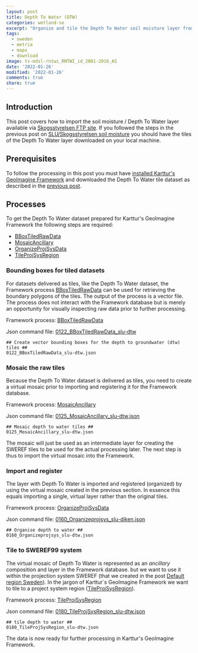 ```yaml
---
layout: post
title: Depth To Water (DTW)
categories: wetland-se
excerpt: "Organize and tile the Depth To Water soil moisture layer from Skogsstyrelsen."
tags:
  - sweden
  - metria
  - maps
  - download
image: ts-mdsl-rntwi_RNTWI_id_2001-2016_AS
date: '2022-01-26'
modified: '2022-01-26'
comments: true
share: true
---
```


## Introduction

This post covers how to import the soil moisture / Depth To Water layer available via [Skogsstyrelsen FTP site](https://www.skogsstyrelsen.se/sjalvservice/karttjanster/geodatatjanster/ftp/). If you followed the steps in the previous post on [SLU/Skogsstyrelsen soil moisture](../wetland-se_download-skogsstyrelsen-sm-sm) you should have the tiles of the Depth To Water layer downloaded on your local machine.

## Prerequisites

To follow the processing in this post you must have [installed Karttur's GeoImagine Framework](https://karttur.github.io/geoimagine03-docs-main/) and downloaded the Depth To Water tile dataset as described in the [previous post](../wetland-se_download-soil-moisture).

## Processes

To get the Depth To Water dataset prepared for Karttur's GeoImagine Framework the following steps are required:

- [BBoxTiledRawData](https://karttur.github.io/geoimagine03-docs-procpack/subprocess/subprocid-BBoxTiledRawData/)
- [MosaicAncillary](https://karttur.github.io/geoimagine03-docs-procpack/subprocess/subprocid-MosaicAncillary/)
- [OrganizeProjSysData](https://karttur.github.io/geoimagine03-docs-procpack/subprocess/subprocid-OrganizeProjSysData/)
- [TileProjSysRegion](https://karttur.github.io/geoimagine03-docs-procpack/subprocess/subprocid-TileProjSysRegion/)

### Bounding boxes for tiled datasets

For datasets delivered as tiles, like the Depth To Water dataset, the Framework process [<span class='process'>BBoxTiledRawData</span>](https://karttur.github.io/geoimagine03-docs-procpack/subprocess/subprocid-BBoxTiledRawData/) can be used for retrieving the boundary polygons of the tiles. The output of the process is a vector file.
The process does not interact with the Framework database but is merely an opportunity for visually inspecting raw data prior to further processing.

Framework process: [BBoxTiledRawData](https://karttur.github.io/geoimagine03-docs-procpack/subprocess/subprocid-BBoxTiledRawData/)

Json command file: [0122_BBoxTiledRawData_slu-dtw](https://karttur.github.io/geoimagine03-proj-wetland-se-json/sewetland/projects-0122_BBoxTiledRawData_slu-dtw/)

```
## Create vector bounding boxes for the depth to groundwater (dtw) tiles ##
0122_BBoxTiledRawData_slu-dtw.json
```

### Mosaic the raw tiles

Because the Depth To Water dataset is delivered as tiles, you need to create a virtual mosaic prior to importing and registering it for the Framework database.

Framework process: [MosaicAncillary](https://karttur.github.io/geoimagine03-docs-procpack/subprocess/subprocid-MosaicAncillary/)

Json command file: [0125_MosaicAncillary_slu-dtw.json](https://karttur.github.io/geoimagine03-proj-wetland-se-json/projects/projects-0125_MosaicAncillary_slu-dtw.json/)

```
## Mosaic depth to water tiles ##
0125_MosaicAncillary_slu-dtw.json
```

The mosaic will just be used as an intermediate layer for creating the SWEREF tiles to be used for the actual processing later. The next step is thus to import the virtual mosaic into the Framework.

### Import and register

The layer with Depth To Water is imported and registered (organized) by using the virtual mosaic created in the previous section. In essence this equals importing a single, virtual layer rather than the original tiles.

Framework process: [OrganizeProjSysData](https://karttur.github.io/geoimagine03-docs-procpack/subprocess/subprocid-OrganizeProjSysData/)

Json command file: [0160_Organizeprojsys_slu-diken.json](https://karttur.github.io/geoimagine03-proj-wetland-se-json/sewetland/projects-0160_Organizeprojsys_slu-dtw/)

```
## Organise depth to water ##
0160_Organizeprojsys_slu-dtw.json
```

### Tile to SWEREF99 system

The virtual mosaic of Depth To Water is represented as an _ancillary_ composition and layer in the Framework database. but we want to use it within the projection system SWEREF (that we created in the post [Default region Sweden](../wetland-se_defregion)). In the jargon of Karttur´s GeoImagine Framework we want to tile to a project system region ([<span class='process'>TileProjSysRegion</span>](https://karttur.github.io/geoimagine03-docs-procpack/subprocess/subprocid-TileProjSysRegion/)).

Framework process: [TileProjSysRegion](https://karttur.github.io/geoimagine03-docs-procpack/subprocess/subprocid-TileProjSysRegion/)

Json command file: [0180_TileProjSysRegion_slu-dtw.json](https://karttur.github.io/geoimagine03-proj-wetland-se-json/sewetland/projects-0180_TileProjSysRegion_slu-dtw/)

```
## tile depth to water ##
0180_TileProjSysRegion_slu-dtw.json
```

The data is now ready for further processing in Karttur's GeoImagine Framework.
